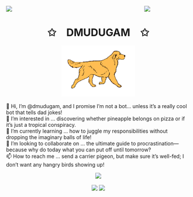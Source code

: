 <img align="left" src="https://user-images.githubusercontent.com/65187002/144930161-2f783401-8d27-4fdf-a2f7-cc0ba32f1f1f.gif" width="25%" style="display:inline;"><img align="right" src="https://user-images.githubusercontent.com/65187002/144930161-2f783401-8d27-4fdf-a2f7-cc0ba32f1f1f.gif" width="25%" style="display:inline;">
<br>
<p align="center">
    <h1 align="center">✩&emsp;DMUDUGAM&emsp;✩</h1>
</p>

<div align="center">
    <img width="40%" src="https://github.com/dmudugam/dmudugam/blob/main/build/assets/imgs/golden.gif" alt="Lottie Animation">
</div>

👋 Hi, I’m @dmudugam, and I promise I’m not a bot... unless it’s a really cool bot that tells dad jokes!  
👀 I’m interested in ... discovering whether pineapple belongs on pizza or if it’s just a tropical conspiracy.  
🌱 I’m currently learning ... how to juggle my responsibilities without dropping the imaginary balls of life!  
💞️ I’m looking to collaborate on ... the ultimate guide to procrastination—because why do today what you can put off until tomorrow?  
📫 How to reach me ... send a carrier pigeon, but make sure it’s well-fed; I don’t want any hangry birds showing up!  


<p align="center">
    <img id="preview" src="https://komarev.com/ghpvc/?username=dmudugam&color=green">
</p>

<p align="center">
    <a href="https://leetcode.com/dineth17/"><img width="48%" src="https://leetcode.card.workers.dev/dineth17?theme=dark&font=baloo&extension=null&border=2&border_radius=8"></a>
    <a href="https://github.com/dmudugam"><img width="48%" src="https://github-readme-stats.vercel.app/api/top-langs/?username=dmudugam&theme=dark&hide=html,css,cmake&layout=compact&langs_count=5&bg_color=101010&hide_title=true"></a>
</p>

<!---
dmudugam/dmudugam is a ✨ special ✨ repository because its `README.md` (this file) appears on your GitHub profile.
You can click the Preview link to take a look at your changes.
--->

